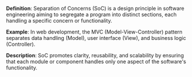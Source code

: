 **Definition**: Separation of Concerns (SoC) is a design principle in software engineering aiming to segregate a program into distinct sections, each handling a specific concern or functionality.

**Example**: In web development, the MVC (Model-View-Controller) pattern separates data handling (Model), user interface (View), and business logic (Controller).

**Description**: SoC promotes clarity, reusability, and scalability by ensuring that each module or component handles only one aspect of the software's functionality.